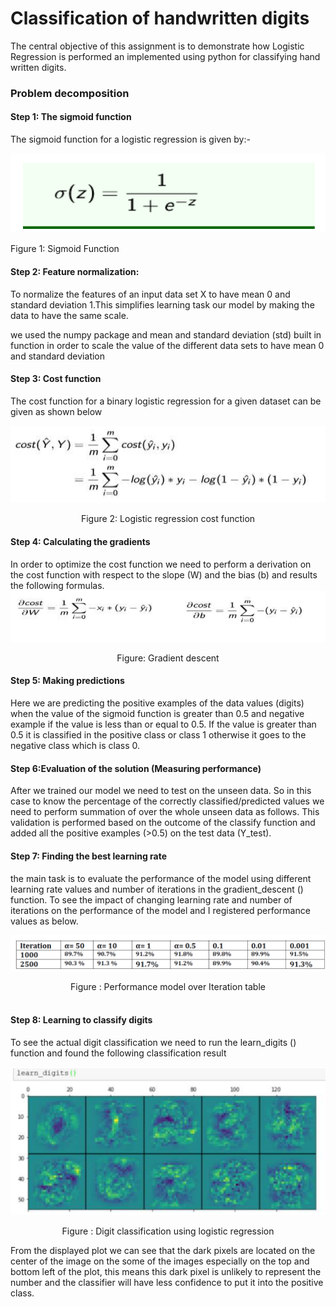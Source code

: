 # Classification of handwritten digits
The central objective of this assignment is to demonstrate how Logistic Regression is
performed an implemented using python for classifying hand written digits.

### Problem decomposition

#### Step 1: The sigmoid function
 The sigmoid function for a logistic regression is given by:-

![Sigmoid Function](Images/sigmoid.png)

 Figure 1: Sigmoid Function 

#### Step 2: Feature normalization:
To normalize the features of an input data set X to have mean 0 and standard deviation 1.This
simplifies learning task our model by making the data to have the same scale.

we used the numpy package and mean and standard deviation (std) built in function in order
to scale the value of the different data sets to have mean 0 and standard deviation

#### Step 3: Cost function
The cost function for a binary logistic regression for a given dataset can be given as shown below

![Cost Function](Images/cost.png)
<div align="center">
 Figure 2: Logistic regression cost function
 </div>

#### Step 4: Calculating the gradients
In order to optimize the cost function we need to perform a derivation on the cost function
with respect to the slope (W) and the bias (b) and results the following formulas.
![Gradient descent](Images/gradient.png)
 <div align="center">
  Figure: Gradient descent
 </div>
 
#### Step 5: Making predictions
Here we are predicting the positive examples of the data values (digits) when the value of the
sigmoid function is greater than 0.5 and negative example if the value is less than or equal to 0.5. If the value is greater than 0.5 it is
classified in the positive class or class 1 otherwise it goes to the negative class which is class 0.
#### Step 6:Evaluation of the solution (Measuring performance)

After we trained our model we need to test on the unseen data. So in this case to know the
percentage of the correctly classified/predicted values we need to perform summation of over the
whole unseen data as follows. This validation is performed based on the outcome of the classify
function and added all the positive examples (>0.5) on the test data (Y_test).

#### Step 7: Finding the best learning rate
the main task is to evaluate the performance of the model using different learning rate values
and number of iterations in the gradient_descent () function. To see the impact of changing
learning rate and number of iterations on the performance of the model and I registered
performance values as below.

![Expermentation](Images/experment.png)
<div align="center">
  Figure : Performance model over Iteration table
  </div> 
  <br>
  
#### Step 8: Learning to classify digits
To see the actual digit classification we need to run the learn_digits () function and found the following classification result

![Digit Classification](Images/result.png)

<div align="center">
  Figure : Digit classification using logistic regression
  </div>
  
  
From the displayed plot we can see that the dark pixels are located on the center of the image on
the some of the images especially on the top and bottom left of the plot, this means this dark pixel is
unlikely to represent the number and the classifier will have less confidence to put it into the
positive class.

  

